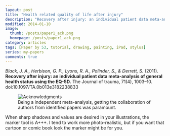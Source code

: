 ```yaml
---
layout: post
title: "Health related quality of life after injury"
description: "Recovery after injury: an individual patient data meta-analysis of general health status using the EQ-5D."
modified: 2014-01-10
image: 
  thumb: /posts/paper1_ack.png
  homepage: /posts/paper1_ack.png
category: articles
tags: [Paper by 53, tutorial, drawing, painting, iPad, stylus]
series: my-papers
comments: true
---
```


*Black, J. A., Herbison, G. P., Lyons, R. A., Polinder, S., & Derrett, S.* (2011). 
**Recovery after injury: an individual patient data meta-analysis of 
general health status using the EQ-5D.** 
The Journal of trauma, 71(4), 1003–10. doi:10.1097/TA.0b013e3182238833

<figure>
	<img src="{{ site.url }}/images/posts/paper1_ack.png" alt="Acknowledgments">
	<figcaption>Being a independent meta-analysis, getting the collaboration of authors
	 from identified papers was paramount.</figcaption>
</figure>

When sharp shadows and values are desired in your illustrations, the marker tool is A+++.
 I tend to work more photo-realistic, but if you want that cartoon or comic book look the marker might be for you.

